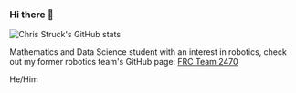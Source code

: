 ### Hi there 👋

![Chris Struck's GitHub stats](https://github-readme-stats.vercel.app/api?username=chrisblammo123&show_icons=true&theme=radical&count_private=true)

Mathematics and Data Science student with an interest in robotics, check out my former robotics team's GitHub page: [FRC Team 2470](https://github.com/team2470)

He/Him



<!--
**chrisblammo123/chrisblammo123** is a ✨ _special_ ✨ repository because its `README.md` (this file) appears on your GitHub profile.

Here are some ideas to get you started:

- 🔭 I’m currently working on ...
- 🌱 I’m currently learning ...
- 👯 I’m looking to collaborate on ...
- 🤔 I’m looking for help with ...
- 💬 Ask me about ...
- 📫 How to reach me: ...
- 😄 Pronouns: ...
- ⚡ Fun fact: ...
-->
